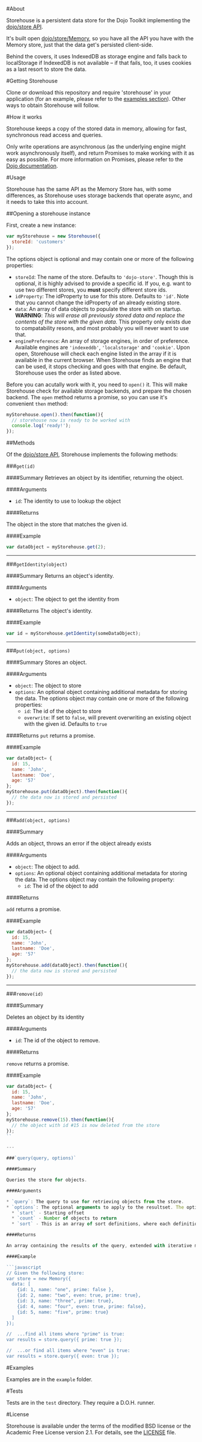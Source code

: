 #About

Storehouse is a persistent data store for the Dojo Toolkit implementing the [dojo/store API](http://dojotoolkit.org/reference-guide/1.8/dojo/store.html).

It's built open [dojo/store/Memory](http://dojotoolkit.org/reference-guide/1.8/dojo/store/Memory.html), so you have all the API you have with the Memory store, just that the data get's persisted client-side.

Behind the covers, it uses IndexedDB as storage engine and falls back to localStorage if IndexedDB is not available – if that fails, too, it uses cookies as a last resort to store the data.

#Getting Storehouse

Clone or download this repository and require 'storehouse' in your application (for an example, please refer to the [examples section](https://github.com/jensarps/storehouse#examples)). Other ways to obtain Storehouse will follow.

#How it works

Storehouse keeps a copy of the stored data in memory, allowing for fast, synchronous read access and queries.

Only write operations are asynchronous (as the underlying engine might work asynchronously itself), and return Promises to make working with it as easy as possible. For more information on Promises, please refer to the [Dojo documentation](http://dojotoolkit.org/reference-guide/1.8/dojo/promise/Promise.html).

#Usage

Storehouse has the same API as the Memory Store has, with some differences, as Storehouse uses storage backends that operate async, and it needs to take this into account.

##Opening a storehouse instance

First, create a new instance:

```javascript
var myStorehouse = new Storehouse({
  storeId: 'customers'
});
```

The options object is optional and may contain one or more of the following properties:

* `storeId`: The name of the store. Defaults to `'dojo-store'`. Though this is optional, it is highly advised to provide a specific id. If you, e.g. want to use two different stores, you **must** specify different store ids.
* `idProperty`: The idProperty to use for this store. Defaults to `'id'`. Note that you cannot change the idProperty of an already existing store.
* `data`: An array of data objects to populate the store with on startup. **WARNING**: *This will erase all previously stored data and replace the contents of the store with the given data.* This property only exists due to compatability resons, and most probably you will never want to use that.
* `enginePreference`: An array of storage engines, in order of preference. Available engines are `'indexeddb'`, `'localstorage'` and `'cookie'`. Upon open, Storehouse will check each engine listed in the array if it is available in the current browser. When Storehouse finds an engine that can be used, it stops checking and goes with that engine. Be default, Storehouse uses the order as listed above.

Before you can acutally work with it, you need to `open()` it. This will make Storehouse check for available storage backends, and prepare the chosen backend. The `open` method returns a promise, so you can use it's convenient `then` method:

```javascript
myStorehouse.open().then(function(){
  // storehouse now is ready to be worked with
  console.log('ready!');
});
```
##Methods

Of the [dojo/store API](http://dojotoolkit.org/reference-guide/1.8/dojo/store.html#api), Storehouse implements the following methods:


###`get(id)`

####Summary
Retrieves an object by its identifier, returning the object.

####Arguments

* `id`: The identity to use to lookup the object

####Returns

The object in the store that matches the given id.

####Example

```javascript
var dataObject = myStorehouse.get(2);
```

---

###`getIdentity(object)`

####Summary
Returns an object's identity.

####Arguments
* `object`: The object to get the identity from

####Returns
The object's identity.	

####Example

```javascript
var id = myStorehouse.getIdentity(someDataObject);
```

---
	

###`put(object, options)`

####Summary
Stores an object.

####Arguments

* `object`: The object to store
* `options`: An optional object containing additional metadata for storing the data. The options object may contain one or more of the following properties:
  * `id`: The id of the object to store
  * `overwrite`: If set to `false`, will prevent overwriting an existing object with the given id. Defaults to `true`

####Returns
`put` returns a promise.

####Example

```javascript
var dataObject= {
  id: 15,
  name: 'John',
  lastname: 'Doe',
  age: '57'
};
myStorehouse.put(dataObject).then(function(){
  // the data now is stored and persisted
});
```

---

###`add(object, options)`

####Summary

Adds an object, throws an error if the object already exists

####Arguments

* `object`: The object to add.
* `options`: An optional object containing additional metadata for storing the data. The options object may contain the following property:
  * `id`: The id of the object to add

####Returns

`add` returns a promise.

####Example

```javascript
var dataObject= {
  id: 15,
  name: 'John',
  lastname: 'Doe',
  age: '57'
};
myStorehouse.add(dataObject).then(function(){
  // the data now is stored and persisted
});
```

---

###`remove(id)`

####Summary

Deletes an object by its identity

####Arguments

* `id`: The id of the object to remove.

####Returns

`remove` returns a promise.

####Example

```javascript
var dataObject= {
  id: 15,
  name: 'John',
  lastname: 'Doe',
  age: '57'
};
myStorehouse.remove(15).then(function(){
  // the object with id #15 is now deleted from the store
});
``

---

###`query(query, options)`

####Summary

Queries the store for objects.

####Arguments

* `query`: The query to use for retrieving objects from the store.
* `options`: The optional arguments to apply to the resultset. The options object may contain one or more of the following proerties:
  * `start` - Starting offset
  * `count` - Number of objects to return
  * `sort` - This is an array of sort definitions, where each definition contains an attribute property indicating which property to sort on and a descending property indicating the direction of sort.

####Returns

An array containing the results of the query, extended with iterative methods.

####Example

```javascript
// Given the following store:
var store = new Memory({
  data: [
    {id: 1, name: "one", prime: false },
    {id: 2, name: "two", even: true, prime: true},
    {id: 3, name: "three", prime: true},
    {id: 4, name: "four", even: true, prime: false},
    {id: 5, name: "five", prime: true}
  ]
});

//	...find all items where "prime" is true:
var results = store.query({ prime: true });

//	...or find all items where "even" is true:
var results = store.query({ even: true });
```

#Examples

Examples are in the `example` folder.

#Tests

Tests are in the `test` directory. They require a D.O.H. runner.

#License

Storehouse is available under the terms of the modified BSD license or the Academic Free License version 2.1. For details, see the [LICENSE](https://github.com/jensarps/storehouse/blob/master/LICENSE) file.


